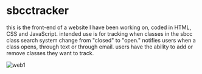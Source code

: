 # sbcctracker

this is the front-end of a website I have been working on, coded in HTML, CSS and JavaScript.
intended use is for tracking when classes in the sbcc class search system change from "closed" to "open."
notifies users when a class opens, through text or through email.
users have the ability to add or remove classes they want to track.

![web1](https://user-images.githubusercontent.com/93503364/164782964-fa755a10-258e-4412-a5ed-e14a7305b4c7.jpg)
